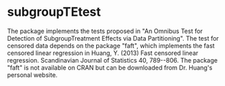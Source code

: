 # subgroupTEtest
The package implements the tests proposed in "An Omnibus Test for Detection of SubgroupTreatment Effects via Data Partitioning".
The test for censored data depends on the package "faft", which implements the fast censored linear regression in Huang, Y. (2013) Fast censored linear regression. Scandinavian Journal of Statistics 40, 789--806. The package "faft" is not available on CRAN but can be downloaded from Dr. Huang's personal website.
